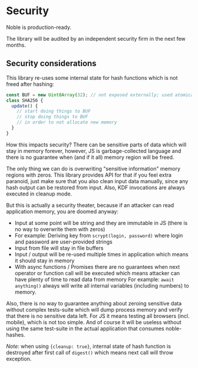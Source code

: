 # Security

Noble is production-ready.

The library will be audited by an independent security firm in the next few months.

## Security considerations

This library re-uses some internal state for hash functions which is not freed after hashing:

```js
const BUF = new Uint8Array(32); // not exposed externally; used atomically
class SHA256 {
  update() {
    // start doing things to BUF
    // stop doing things to BUF
    // in order to not allocate new memory
  }
}
```

How this impacts security? There can be sensitive parts of data which will stay in memory forever,
however, JS is garbage-collected language and there is no guarantee when (and if it all)
memory region will be freed.

The only thing we can do is overwriting "sensitive information" memory regions with zeros.
This library provides API for that if you feel extra paranoid, just make sure that you also
clean input data manually, since any hash output can be restored from input. Also, KDF invocations
are always executed in cleanup mode.

But this is actually a security theater, because if an attacker can read application memory,
you are doomed anyway:

- Input at some point will be string and they are immutable in JS (there is no way to overwrite them with zeros)
- For example: Deriving key from `scrypt(login, password)` where login and password are user-provided strings
- Input from file will stay in file buffers
- Input / output will be re-used multiple times in application which means it should stay in memory
- With async functions / Promises there are no guarantees when next operator or function call will be executed which means attacker can have plenty of time to read data from memory
  For example: `await anything()` always will write all internal variables (including numbers) to memory.

Also, there is no way to guarantee anything about zeroing sensitive data without complex tests-suite which will dump process memory and verify that there is no sensitive data left. For JS it means testing all browsers (incl. mobile), which is not too simple. And of course it will be useless without using the same test-suite in the actual application that consumes noble-hashes.

*Note:* when using `{cleanup: true}`, internal state of hash function is destroyed after
first call of `digest()` which means next call will throw exception.
